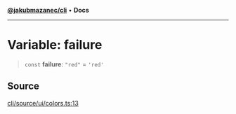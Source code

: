 [**@jakubmazanec/cli**](../../../README.md) • **Docs**

---

# Variable: failure

> `const` **failure**: `"red"` = `'red'`

## Source

[cli/source/ui/colors.ts:13](https://github.com/jakubmazanec/js-tools/blob/51bfc5b913a7a7ef21d8d702a0d87d72983e112a/packages/cli/source/ui/colors.ts#L13)
